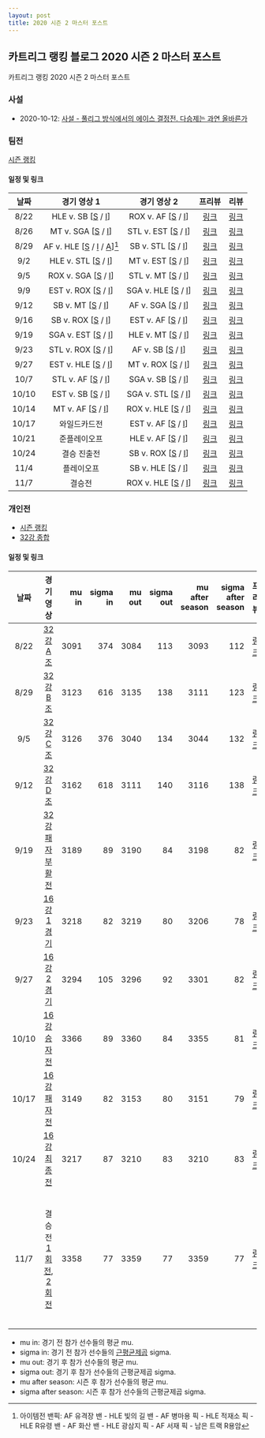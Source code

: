```yaml
---
layout: post
title: 2020 시즌 2 마스터 포스트
---
```


## 카트리그 랭킹 블로그 2020 시즌 2 마스터 포스트
카트리그 랭킹 2020 시즌 2 마스터 포스트

### 사설 

- 2020-10-12: [사설 - 풀리그 방식에서의 에이스 결정전. 다승제는 과연 올바른가](../ace-in-round-robin)

### 팀전 

[시즌 랭킹](../teams-t2020_2/)

#### 일정 및 링크

| 날짜 | 경기 영상 1 | 경기 영상 2 | 프리뷰 | 리뷰 | 
|:---:|:---:|:---:|:---:|:---:|
| 8/22 | HLE v. SB [[S](https://www.youtube.com/watch?v=THIXDxE65yc) / [I](https://www.youtube.com/watch?v=DOdZB1tFSJ0)] | ROX v. AF [[S](https://www.youtube.com/watch?v=_fS2FEr8_24) / [I](https://www.youtube.com/watch?v=hXVtO1tw-mY)] | [링크](../t2020-2-1-1-p) | [링크](../t2020-2-1-1) |
| 8/26 | MT v. SGA [[S](https://www.youtube.com/watch?v=mXyPeGzoHGQ) / [I](https://www.youtube.com/watch?v=Kbjd6p44Ljk)]| STL v. EST [[S](https://www.youtube.com/watch?v=2IoxGMJKwFM) / [I](https://www.youtube.com/watch?v=uMjQVqECC7s)] | [링크](../t2020-2-1-1-p) | [링크](../t2020-2-1-1) |
| 8/29 | AF v. HLE [[S](https://www.youtube.com/watch?v=gw0X65mEcY8) / [I](https://www.youtube.com/watch?v=2yHr5pS9Avc) / [A](https://www.youtube.com/watch?v=Dqf9r1av0UM)][^1] | SB v. STL [[S](https://www.youtube.com/watch?v=5LP60j8ynGg) / [I](https://www.youtube.com/watch?v=LodbLXJwqos)] | [링크](../t2020-2-1-2-p) | [링크](../t2020-2-1-2) |
| 9/2 | HLE v. STL [[S](https://www.youtube.com/watch?v=rgZG4FFFwLo) / [I](https://www.youtube.com/watch?v=luz8rhhL7RM)] | MT v. EST [[S](https://www.youtube.com/watch?v=EyITvsIw_40) / [I](https://www.youtube.com/watch?v=HI15Q9Qwv9c)] | [링크](../t2020-2-1-2-p) | [링크](../t2020-2-1-3) |
| 9/5 | ROX v. SGA [[S](https://www.youtube.com/watch?v=1rHcBg_H5Jk) / [I](https://www.youtube.com/watch?v=al9sLabJVbk)] | STL v. MT [[S](https://www.youtube.com/watch?v=JYMjvuDc2fY) / [I](https://www.youtube.com/watch?v=dV5QxfArJQQ)] | [링크](../t2020-2-1-3-p) | [링크](../t2020-2-1-4) |
| 9/9 | EST v. ROX [[S](https://www.youtube.com/watch?v=CJKjhzEpnU4) / [I](https://www.youtube.com/watch?v=088kqtiCHBA)] | SGA v. HLE [[S](https://www.youtube.com/watch?v=21LWHlwprsI) / [I](https://www.youtube.com/watch?v=o0fLOUJfA-4)] | [링크](../t2020-2-1-3-p) | [링크](../t2020-2-1-5) |
| 9/12 | SB v. MT [[S](https://www.youtube.com/watch?v=ucTqyNTQV0k) / [I](https://www.youtube.com/watch?v=qryUPRsYo6Q)] | AF v. SGA [[S](https://www.youtube.com/watch?v=-fg5WYwqcws) / [I](https://www.youtube.com/watch?v=eOeapFvKzbg)] | [링크](../t2020-2-1-4-p) | [링크](../t2020-2-1-6) |
| 9/16 | SB v. ROX [[S](https://www.youtube.com/watch?v=qAtIZ3bHVWM) / [I](https://www.youtube.com/watch?v=K2j2cM1kOd8)] | EST v. AF [[S](https://www.youtube.com/watch?v=MNRzj93M0BY) / [I](https://www.youtube.com/watch?v=lA3yAF6d6c4)] | [링크](../t2020-2-1-4-p) | [링크](../t2020-2-1-7) |
| 9/19 | SGA v. EST [[S](https://www.youtube.com/watch?v=LASJktFYs2U) / [I](https://www.youtube.com/watch?v=XUk1Smxk5CU)] | HLE v. MT [[S](https://www.youtube.com/watch?v=ClHBVo3NUaI) / [I](https://www.youtube.com/watch?v=s-s9oNrVk0g)] | [링크](../t2020-2-1-5-p) | [링크](../t2020-2-1-8) |
| 9/23 | STL v. ROX [[S](https://www.youtube.com/watch?v=9clJ5ZOYLxs) / [I](https://www.youtube.com/watch?v=A8yzRdjA_CI)] | AF v. SB [[S](https://www.youtube.com/watch?v=dw-0uMVGaxM) / [I](https://www.youtube.com/watch?v=8qi0KXrBAww&t=1054s)] | [링크](../t2020-2-1-5-p) | [링크](../t2020-2-1-9) |
| 9/27 | EST v. HLE [[S](https://www.youtube.com/watch?v=tEhJXGbsWxA) / [I](https://www.youtube.com/watch?v=VhbGLdBT_pY)] | MT v. ROX [[S](https://www.youtube.com/watch?v=RNs_mEIsm0o) / [I](https://www.youtube.com/watch?v=dGhCXwDiv4A)] | [링크](../t2020-2-1-6-p) | [링크](../t2020-2-1-10)|
| 10/7 | STL v. AF [[S](https://www.youtube.com/watch?v=oRONq8BruVk) / [I](https://www.youtube.com/watch?v=fvtkcYNrtwY)] | SGA v. SB [[S](https://www.youtube.com/watch?v=WpGdP8ilA7c) / [I](https://www.youtube.com/watch?v=7O9Gd17_KS8)] | [링크](../t2020-2-1-6-p) | [링크](../t2020-2-1-11) |
| 10/10 | EST v. SB [[S](https://www.youtube.com/watch?v=L5YK3RyS45M) / [I](https://www.youtube.com/watch?v=OSsBGUDBwYc)] | SGA v. STL [[S](https://www.youtube.com/watch?v=WxFvDiZKXTU) / [I](https://www.youtube.com/watch?v=lW0NRZdRPRQ)] | [링크](../t2020-2-1-7-p) | [링크](../t2020-2-1-12) |
| 10/14 | MT v. AF [[S](https://www.youtube.com/watch?v=uE0wSls7O0o) / [I](https://www.youtube.com/watch?v=lqq992hZDC8)] | ROX v. HLE [[S](https://www.youtube.com/watch?v=ThJhj9HaH-U) / [I](https://www.youtube.com/watch?v=mw-k5qY8y4A)] | [링크](../t2020-2-1-7-p) | [링크](../t2020-2-1-13) |
| 10/17 | 와일드카드전 | EST v. AF [[S](https://www.youtube.com/watch?v=D-M3qVICbyI) / [I](https://www.youtube.com/watch?v=SrGSnHdjCOM)] | [링크](../t2020-2-2-1-p) | [링크](../t2020-2-2-1) |
| 10/21 | 준플레이오프 | HLE v. AF [[S](https://www.youtube.com/watch?v=oqSGnhVHC10) / [I](https://www.youtube.com/watch?v=OZJE_EgUWIQ)] | [링크](../t2020-2-3-1-p) | [링크](../t2020-2-3-1) |
| 10/24 | 결승 진출전 | SB v. ROX [[S](https://www.youtube.com/watch?v=Hfg1tYuBCAk) / [I](https://www.youtube.com/watch?v=6-ivHY4lXzM)] | [링크](../t2020-2-3-2-p) | [링크](../t2020-2-3-2) |
| 11/4 | 플레이오프 | SB v. HLE [[S](https://www.youtube.com/watch?v=7ZKMyByHsnI) / [I](https://www.youtube.com/watch?v=UwJC6QwINJE)] | [링크](../t2020-2-4-1-p) | [링크](../t2020-2-4-1) |
| 11/7 | 결승전 | ROX v. HLE [[S](https://www.youtube.com/watch?v=Arpjtc5F9bU) / [I](https://www.youtube.com/watch?v=t9Jn_7O0fig)] | [링크](../t2020-2-5-1-p) | [링크](../t2020-2-5-1) |

[^1]: 아이템전 밴픽: AF 유격장 밴 - HLE 빛의 길 밴 - AF 병마용 픽 - HLE 적재소 픽 - HLE R유령 밴 - AF 화산 밴 - HLE 광삼지 픽 - AF 서재 픽 - 남은 트랙 R용암

### 개인전 

- [시즌 랭킹](../singles-s2020_2)
- [32강 종합](../s2020-2-1)

#### 일정 및 링크

| 날짜 | 경기 영상 | mu in | sigma in | mu out | sigma out | mu after season | sigma after season | 프리뷰 | 리뷰 | 
|:---:|:---:|---:|---:|---:|---:|---:|---:|:---:|:---:|
| 8/22 | [32강 A조](https://www.youtube.com/watch?v=kt9QeJdGNGw) | 3091 | 374 | 3084 | 113 | 3093 | 112 | [링크](../s2020-2-1-1-p) | [링크](../s2020-2-1-1) |
| 8/29 | [32강 B조](https://www.youtube.com/watch?v=Ke3NLSID4VU) | 3123 | 616 | 3135 | 138 | 3111 | 123 | [링크](../s2020-2-1-2-p) | [링크](../s2020-2-1-2) |
| 9/5 | [32강 C조](https://www.youtube.com/watch?v=LGPAfj7JozY) | 3126 | 376 | 3040 | 134 | 3044 | 132 | [링크](../s2020-2-1-3-p) | [링크](../s2020-2-1-3) |
| 9/12 | [32강 D조](https://www.youtube.com/watch?v=_ULOll-qY70) | 3162 | 618 | 3111 | 140 | 3116 | 138 | [링크](../s2020-2-1-4-p) | [링크](../s2020-2-1-4) |
| 9/19 | [32강 패자부활전](https://www.youtube.com/watch?v=wvjvsQSFEdU) | 3189 | 89 | 3190 | 84 | 3198 | 82 | [링크](../s2020-2-2-1-p) | [링크](../s2020-2-2-1) |
| 9/23 | [16강 1경기](https://www.youtube.com/watch?v=fUFcdDRbymQ) | 3218 | 82 | 3219 | 80 | 3206 | 78 | [링크](../s2020-2-3-1-p) | [링크](../s2020-2-3-1) |
| 9/27 | [16강 2경기](https://www.youtube.com/watch?v=ySGy-08cobk) | 3294 | 105 | 3296 | 92 | 3301 | 82 | [링크](../s2020-2-3-2-p) | [링크](../s2020-2-3-2) |
| 10/10 | [16강 승자전](https://www.youtube.com/watch?v=v28Q1v4cTNQ&t=1642s) | 3366 | 89 | 3360 | 84 | 3355 | 81 | [링크](../s2020-2-4-1-p) | [링크](../s2020-2-4-1) |
| 10/17 | [16강 패자전](https://www.youtube.com/watch?v=fmLU5hMkuXw) | 3149 | 82 | 3153 | 80 | 3151 | 79 | [링크](../s2020-2-4-2-p) | [링크](../s2020-2-4-2) |
| 10/24 | [16강 최종전](https://www.youtube.com/watch?v=VULZ3sNOW6w) | 3217 | 87 | 3210 | 83 | 3210 | 83 | [링크](../s2020-2-5-1-p) | [링크](../s2020-2-5-1) |
| 11/7 | 결승전 [1회전](https://www.youtube.com/watch?v=UTeIKDGUwxE), [2회전](https://www.youtube.com/watch?v=mssFCXEGYw0) | 3358 | 77 | 3359 | 77 | 3359 | 77 | [링크](../s2020-2-6-1-p) | [1회전](../s2020-2-6-1), [1회전 재경기](../s2020-2-6-1-t), [2회전](../s2020-2-6-2) |

* mu in: 경기 전 참가 선수들의 평균 mu.
* sigma in: 경기 전 참가 선수들의 [근평균제곱](https://en.wikipedia.org/wiki/Root_mean_square) sigma.
* mu out: 경기 후 참가 선수들의 평균 mu.
* sigma out: 경기 후 참가 선수들의 근평균제곱 sigma.
* mu after season: 시즌 후 참가 선수들의 평균 mu.
* sigma after season: 시즌 후 참가 선수들의 근평균제곱 sigma.
